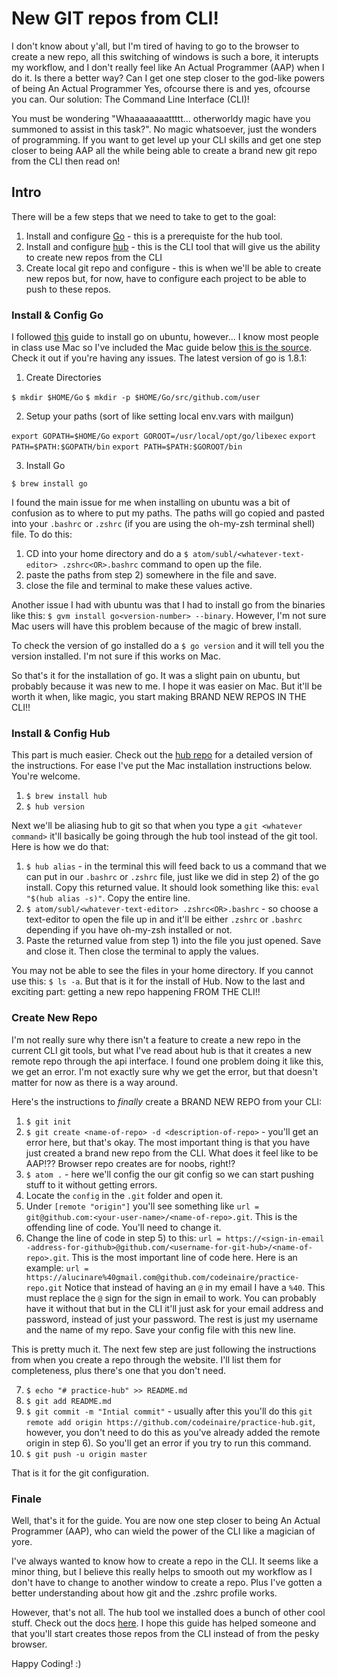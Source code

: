 # New GIT repos from CLI!

I don't know about y'all, but I'm tired of having to go to the browser to create a new repo, all this switching of windows is such a bore, it interupts my workflow, and I don't really feel like An Actual Programmer (AAP) when I do it. Is there a better way? Can I get one step closer to the god-like powers of being An Actual Programmer Yes, ofcourse there is and yes, ofcourse you can. Our solution: The Command Line Interface (CLI)!

You must be wondering "Whaaaaaaaattttt... otherworldy magic have you summoned to assist in this task?". No magic whatsoever, just the wonders of programming. If you want to get level up your CLI skills and get one step closer to being AAP all the while being able to create a brand new git repo from the CLI then read on!

## Intro

There will be a few steps that we need to take to get to the goal:

1) Install and configure [Go](https://golang.org/doc/install) - this is a prerequiste for the hub tool.
2) Install and configure [hub](https://github.com/github/hub) - this is the CLI tool that will give us the ability to create new repos from the CLI
3) Create local git repo and configure - this is when we'll be able to create new repos but, for now, have to configure each project to be able to push to these repos.

### Install & Config Go

I followed [this](http://www.hostingadvice.com/how-to/install-golang-on-ubuntu/) guide to install go on ubuntu, however... I know most people in class use Mac so I've included the Mac guide below [this is the source](http://stackoverflow.com/questions/12843063/install-go-with-brew-and-running-the-gotour). Check it out if you're having any issues. The latest version of go is 1.8.1:

1) Create Directories

`$ mkdir $HOME/Go`
`$ mkdir -p $HOME/Go/src/github.com/user`

2) Setup your paths (sort of like setting local env.vars with mailgun)

`export GOPATH=$HOME/Go`
`export GOROOT=/usr/local/opt/go/libexec`
`export PATH=$PATH:$GOPATH/bin`
`export PATH=$PATH:$GOROOT/bin`

3) Install Go

`$ brew install go`

I found the main issue for me when installing on ubuntu was a bit of confusion as to where to put my paths. The paths will go copied and pasted into your `.bashrc` or `.zshrc` (if you are using the oh-my-zsh terminal shell) file. To do this:

1) CD into your home directory and do a `$ atom/subl/<whatever-text-editor> .zshrc<OR>.bashrc` command to open up the file.
2) paste the paths from step 2) somewhere in the file and save.
3) close the file and terminal to make these values active.

Another issue I had with ubuntu was that I had to install go from the binaries like this: `$ gvm install go<version-number> --binary`. However, I'm not sure Mac users will have this problem because of the magic of brew install.

To check the version of go installed do a `$ go version` and it will tell you the version installed. I'm not sure if this works on Mac.

So that's it for the installation of go. It was a slight pain on ubuntu, but probably because it was new to me. I hope it was easier on Mac. But it'll be worth it when, like magic, you start making BRAND NEW REPOS IN THE CLI!!

### Install & Config Hub

This part is much easier. Check out the [hub repo](https://github.com/github/hub/) for a detailed version of the instructions. For ease I've put the Mac installation instructions below. You're welcome.

1) `$ brew install hub`
2) `$ hub version`

Next we'll be aliasing hub to git so that when you type a `git <whatever command>` it'll basically be going through the hub tool instead of the git tool. Here is how we do that:

1) `$ hub alias` - in the terminal this will feed back to us a command that we can put in our `.bashrc` or `.zshrc` file, just like we did in step 2) of the go install. Copy this returned value. It should look something like this: `eval "$(hub alias -s)"`. Copy the entire line.
2) `$ atom/subl/<whatever-text-editor> .zshrc<OR>.bashrc` - so choose a text-editor to open the file up in and it'll be either `.zshrc` or `.bashrc` depending if you have oh-my-zsh installed or not.
3) Paste the returned value from step 1) into the file you just opened. Save and close it. Then close the terminal to apply the values.

You may not be able to see the files in your home directory. If you cannot use this: `$ ls -a`. But that is it for the install of Hub. Now to the last and exciting part: getting a new repo happening FROM THE CLI!!

### Create New Repo

I'm not really sure why there isn't a feature to create a new repo in the current CLI git tools, but what I've read about hub is that it creates a new remote repo through the api interface. I found one problem doing it like this, we get an error. I'm not exactly sure why we get the error, but that doesn't matter for now as there is a way around.

Here's the instructions to *finally* create a BRAND NEW REPO from your CLI:
1) `$ git init`
2) `$ git create <name-of-repo> -d <description-of-repo>` - you'll get an error here, but that's okay. The most important thing is that you have just created a brand new repo from the CLI. What does it feel like to be AAP!?? Browser repo creates are for noobs, right!?
3) `$ atom .` - here we'll config the our git config so we can start pushing stuff to it without getting errors.
4) Locate the `config` in the `.git` folder and open it.
5) Under `[remote "origin"]` you'll see something like `url = git@github.com:<your-user-name>/<name-of-repo>.git`. This is the offending line of code. You'll need to change it.
6) Change the line of code in step 5) to this: `url = https://<sign-in-email -address-for-github>@github.com/<username-for-git-hub>/<name-of-repo>.git`. This is the most important line of code here. Here is an example: `url = https://alucinare%40gmail.com@github.com/codeinaire/practice-repo.git` Notice that instead of having an `@` in my email I have a `%40`. This must replace the `@` sign for the sign in email to work. You can probably have it without that but in the CLI it'll just ask for your email address and password, instead of just your password. The rest is just my username and the name of my repo. Save your config file with this new line.

This is pretty much it. The next few step are just following the instructions from when you create a repo through the website. I'll list them for completeness, plus there's one that you don't need.

7) `$ echo "# practice-hub" >> README.md`
8) `$ git add README.md`
9) `$ git commit -m "Intial commit"` - usually after this you'll do this `git remote add origin https://github.com/codeinaire/practice-hub.git`, however, you don't need to do this as you've already added the remote origin in step 6). So you'll get an error if you try to run this command.
10) `$ git push -u origin master`

That is it for the git configuration.

### Finale

Well, that's it for the guide. You are now one step closer to being An Actual Programmer (AAP), who can wield the power of the CLI like a magician of yore.

I've always wanted to know how to create a repo in the CLI. It seems like a minor thing, but I believe this really helps to smooth out my workflow as I don't have to change to another window to create a repo. Plus I've gotten a better understanding about how git and the .zshrc profile works.

However, that's not all. The hub tool we installed does a bunch of other cool stuff. Check out the docs [here](https://hub.github.com/). I hope this guide has helped someone and that you'll start creates those repos from the CLI instead of from the pesky browser.

Happy Coding! :)
